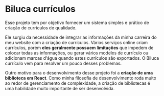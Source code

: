 # Biluca currículos

Esse projeto tem por objetivo fornecer um sistema simples e prático de criação de currículos de qualidade.

Ele surgiu da necessidade de integrar as informações da minha carreira do meu website com a criação de currículos. Vários serviços online criam currículos, porém **eles geralmente possuem limitações** que impedem de colocar todas as informações, ou gerar vários modelos de currículo ou adicionam marcas d'água quando estes currículos são exportados. O Biluca currículo vem para resolver um pouco desses problemas.

Outro motivo para o desenvolvimento desse projeto foi a **criação de uma biblioteca em React**. Como minha filosofia de desenvolvimento roda muito ao redor de gerenciamento de complexidade, a criação de bibliotecas é uma habilidade muito importante de ser desenvolvida.